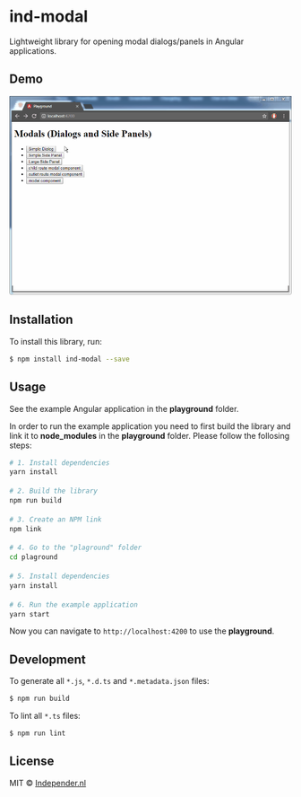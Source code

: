 # ind-modal

Lightweight library for opening modal dialogs/panels in Angular applications.

## Demo
![Demo](/images/demo.gif)

## Installation

To install this library, run:

```bash
$ npm install ind-modal --save
```

## Usage

See the example Angular application in the **playground** folder. 

In order to run the example application you need to first build the library  and link it to **node_modules** in the **playground** folder. Please follow the follosing steps:

```bash
# 1. Install dependencies
yarn install

# 2. Build the library
npm run build

# 3. Create an NPM link
npm link

# 4. Go to the "plaground" folder
cd plaground

# 5. Install dependencies
yarn install

# 6. Run the example application
yarn start
```

Now you can navigate to `http://localhost:4200` to use the **playground**.

## Development

To generate all `*.js`, `*.d.ts` and `*.metadata.json` files:

```bash
$ npm run build
```

To lint all `*.ts` files:

```bash
$ npm run lint
```

## License

MIT © [Independer.nl](https://werkenbij.independer.nl/)
